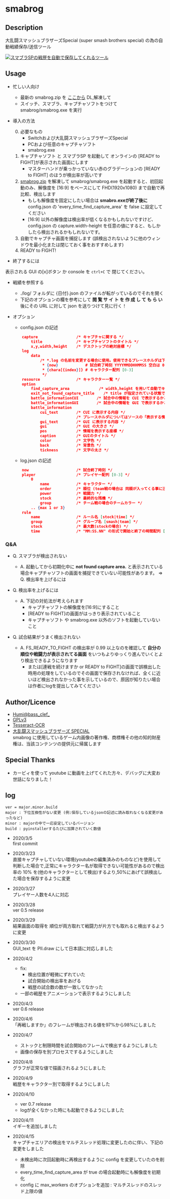 
smabrog
===

## Description
大乱闘スマッシュブラザーズSpecial (super smash brothers special) の為の自動戦績保存/送信ツール

[![スマブラSPの戦歴を自動で保存してくれるツール](https://img.youtube.com/vi/sIGOL1XGylY/0.jpg)](https://www.youtube.com/watch?v=sIGOL1XGylY)

## Usage
- 忙しい人向け
    - 最新の smabrog.zip を [ここから](https://drive.google.com/drive/folders/1-IiiCSpREpDFTm-W0emJHehfb0Fduit4?usp=sharing) DL,解凍して
    - スイッチ、スマブラ、キャプチャソフトをつけて smabrog/smabrog.exe を実行

- 導入の方法

    0. 必要なもの
        - Switchおよび大乱闘スマッシュブラザーズSpecial
        - PCおよび任意のキャプチャソフト
        - smabrog.exe
    1. キャプチャソフト と スマブラSP を起動して オンラインの [READY to FIGHT]が表示された画面にします
        - マスターハンドが乗っかっていない赤のグラデーションの [READY to FIGHT] のほうが検出率が高いです
    2. [smabrog.zip](https://drive.google.com/drive/folders/1-IiiCSpREpDFTm-W0emJHehfb0Fduit4?usp=sharing) を解凍して smabrog/smabrog.exe を起動すると、初回起動のみ、解像度を [16:9] をベースにして FHD(1920x1080) まで自動で再比較、検出します
        - もしも解像度を固定にしたい場合は **smabro.exeが終了後に** config.json の 'every_time_find_capture_area' を false に設定してください
        - [16:9] 以外の解像度は検出率が低くなるかもしれないですけど、config.json の capture.width-height を任意の値にすると、もしかしたら検出されるかもしれないです。
    3. 自動でキャプチャ画面を捕捉します (誤検出されないように他のウィンドウを最小化または閉じておく事をおすすめします)
    4. READY to FIGHT!
- 終了するには

表示される GUI の[x]ボタン か console を ```ctrl+C``` で 閉じてください。

- 戦績を参照する
    - ./log/ フォルダに {日付}.json のファイルが転がっているのでそれを開く
    - 下記のオプションの欄を参考にして **閲 覧 サ イ ト を 作 成 し て も ら い** 後にその URL に対して json を送りつけて見に行く！

- オプション
    - config.json の記述
    ```json
        capture                 /* キャプチャに関する */
            title               /* キャプチャソフトのタイトル */
            x,y,width,height    /* デスクトップの絶対座標 */
        log
            data
                /* *.log の名前を変更する場合に使用。使用できるプレースホルダは下記の通りです。
                 * {now}            # 試合終了時刻 YYYYMMDDHHMMSS 空白は 0 埋めします
                 * {chara[{index}]} # キャラクター配列 [0-3]
                 */
        resource                /* キャラクター一覧 */
        option
            find_capture_area             /* width,height を用いて自動でキャプチャエリアを捕捉する */
            exit_not_found_capture_title    /* title が指定されている状態でそのキャプチャソフトがない場合終了するかどうか */
            battle_informationCUI        /* 試合中の情報を CUI で表示するかどうか　*/
            battle_informationGUI        /* 試合中の情報を GUI で表示するかどうか */
            battle_information
                cui_text        /* CUI に表示する内容 */
                                /* プレースホルダについてはソースの「表示する情報」を参照 */
                gui_text        /* GUI に表示する内容 */
                gui             /* GUI の大きさ */
                pos             /* 情報を表示する座標 */
                caption         /* GUIのタイトル */
                color           /* 文字色 */
                back            /* 背景色 */
                tickness        /* 文字の太さ */

    ```
    - log.json の記述
    ```json
        now                     /* 試合終了時刻 */
        player                  /* プレイヤー配列 [0-3] */
            0
                name            /* キャラクター */
                order           /* 順位 (team戦の場合は 同順が入ってくる事に注意) */
                power           /* 戦闘力 */
                stock           /* 最終的な残機 */
                group           /* チーム戦の場合のチームカラー */
            .. {max 1 or 3}
        rule
            name                /* ルール名 [stock|time] */
            group               /* グループ名 [smash|team] */
            stock               /* 最大数(stockの場合) */
            time                /* "MM:SS.NN" の形式で開始と終了の時間配列 [0-1] {未検出="00:00.00"} */
    ```

### Q&A
- Q. スマブラが検出されない
    - A. 起動してから初期化中に **not found capture area.** と表示されている場合キャプチャソフトの画面を捕捉できていない可能性があります。
        => Q. 検出率を上げるには

- Q. 検出率を上げるには
    - A. 下記の対処法が考えられます
        - キャプチャソフトの解像度を[16:9]にすること
        - [READY to FIGHT]の画面がはっきり表示されていること
        - キャプチャソフト や smabrog.exe 以外のソフトを起動していないこと
- Q. 試合結果がうまく検出されない
    - A. FS_READY_TO_FIGHT の検出率が 0.99 以上なのを確認して **自分の順位や戦闘力が表示されてる画面** をいつもよりゆっくり進んでいくとより検出できるようになります
        - または[連戦を続けますか or READY to FIGHT]の画面で誤検出した時用の処理をしているのでその画面で保存されなければ、全くに近いほど検出されなかった事を示しているので、原因が知りたい場合は作者にlogを提出してみてください

## Author/Licence
- [Humi@bass_clef_](https://twitter.com/bass_clef_)
- [GPLv3](https://www.gnu.org/licenses/gpl-3.0.html)
- [Tesseract-OCR](https://github.com/tesseract-ocr/tesseract#license)
- [大乱闘スマッシュブラザーズ SPECIAL](https://www.smashbros.com/ja_JP/)  
    smabrog に使用しているゲーム内画像の著作権、商標権その他の知的財産権は、当該コンテンツの提供元に帰属します

## Special Thanks
- カービィを使って youtube に動画を上げてくれた方々、デバッグに大変お世話になりました！

## log
    ver = major.minor.build
    major : 下位互換性がない変更 (例:保存しているjsonの記述に読み取れなくなる変更があったなど)
    minor : majorの中で一応安定しているバージョン
    build : pyinstallerするたびに加算されていく数値
- 2020/3/5  
    first commit
- 2020/3/23  
    直接キャプチャしていない環境(youtubeの編集済みのものなど)を使用して判断した場合で,正常にキャラクター名が取得できない可能性があるので検出率の 10% を(他のキャラクターとして検出)するより,50%にあげて誤検出した場合を保存するように変更
- 2020/3/27  
    プレイヤー人数を4人に対応
- 2020/3/28  
    ver 0.5 release

- 2020/3/29  
    結果画面の取得を 順位が両方取れて戦闘力が片方でも取れると検出するように変更
- 2020/3/30  
    GUI_text を PIl.draw にして日本語に対応しました
- 2020/4/2  
    - fix:
        - 検出位置が軽微にずれていた
        - 試合開始の検出率をあげる
        - 戦歴の試合数の数が一致してなかった
    - 一部の戦歴をアニメーションで表示するようにしました
- 2020/4/3  
    ver 0.6 release
- 2020/4/6  
    「再戦しますか」のフレームが検出される値を97%から98%にしました
- 2020/4/7  
    - ストックと制限時間を試合開始のフレームで検出するようにしました
    - 画像の保存を別プロセスでするようにしました
- 2020/4/8  
    グラフが正常な値で描画されるようにしました
- 2020/4/9  
    戦歴をキャラクター別で取得するようにしました
- 2020/4/10  
    - ver 0.7 release
    - logが全くなかった時にも起動できるようにしました
- 2020/4/11  
    イギーを追加しました
- 2020/4/15  
    キャプチャエリアの検出をマルチスレッド処理に変更したのに伴い、下記の変更をしました
    - 未検出時に次回起動時に再検出するように config を変更していたのを削除
    - every_time_find_capture_area が true の場合起動時にも解像度を初期化
    - config に max_workers のオプションを追加 : マルチスレッドのスレッド上限の値

